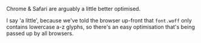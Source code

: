 Chrome & Safari are arguably a little better optimised.

I say 'a little', because we've told the browser up-front that `font.woff` only contains lowercase a-z glyphs, so there's an easy optimisation that's being passed up by all browsers.